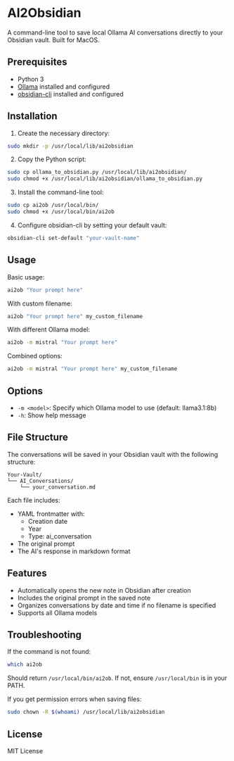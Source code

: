 # AI2Obsidian

A command-line tool to save local Ollama AI conversations directly to your Obsidian vault. Built for MacOS.

## Prerequisites

- Python 3
- [Ollama](https://ollama.ai) installed and configured
- [obsidian-cli](https://github.com/Yakitrak/obsidian-cli) installed and configured

## Installation

1. Create the necessary directory:
```bash
sudo mkdir -p /usr/local/lib/ai2obsidian
```

2. Copy the Python script:
```bash
sudo cp ollama_to_obsidian.py /usr/local/lib/ai2obsidian/
sudo chmod +x /usr/local/lib/ai2obsidian/ollama_to_obsidian.py
```

3. Install the command-line tool:
```bash
sudo cp ai2ob /usr/local/bin/
sudo chmod +x /usr/local/bin/ai2ob
```

4. Configure obsidian-cli by setting your default vault:
```bash
obsidian-cli set-default "your-vault-name"
```

## Usage

Basic usage:
```bash
ai2ob "Your prompt here"
```

With custom filename:
```bash
ai2ob "Your prompt here" my_custom_filename
```

With different Ollama model:
```bash
ai2ob -m mistral "Your prompt here"
```

Combined options:
```bash
ai2ob -m mistral "Your prompt here" my_custom_filename
```

## Options

- `-m <model>`: Specify which Ollama model to use (default: llama3.1:8b)
- `-h`: Show help message

## File Structure

The conversations will be saved in your Obsidian vault with the following structure:
```
Your-Vault/
└── AI_Conversations/
    └── your_conversation.md
```

Each file includes:
- YAML frontmatter with:
  - Creation date
  - Year
  - Type: ai_conversation
- The original prompt
- The AI's response in markdown format

## Features

- Automatically opens the new note in Obsidian after creation
- Includes the original prompt in the saved note
- Organizes conversations by date and time if no filename is specified
- Supports all Ollama models

## Troubleshooting

If the command is not found:
```bash
which ai2ob
```
Should return `/usr/local/bin/ai2ob`. If not, ensure `/usr/local/bin` is in your PATH.

If you get permission errors when saving files:
```bash
sudo chown -R $(whoami) /usr/local/lib/ai2obsidian
```

## License

MIT License